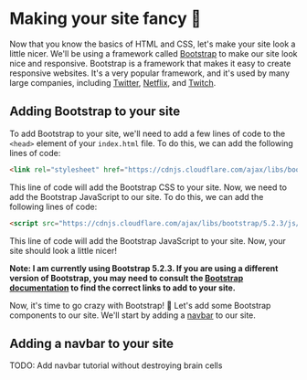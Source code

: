 # Making your site fancy 💅

Now that you know the basics of HTML and CSS, let's make your site look a little nicer. We'll be using a framework called [Bootstrap](https://getbootstrap.com/) to make our site look nice and responsive. Bootstrap is a framework that makes it easy to create responsive websites. It's a very popular framework, and it's used by many large companies, including [Twitter](https://twitter.com/), [Netflix](https://www.netflix.com/), and [Twitch](https://www.twitch.tv/).

## Adding Bootstrap to your site

To add Bootstrap to your site, we'll need to add a few lines of code to the `<head>` element of your `index.html` file. To do this, we can add the following lines of code:

```html
<link rel="stylesheet" href="https://cdnjs.cloudflare.com/ajax/libs/bootstrap/5.2.3/css/bootstrap.min.css" integrity="sha512-SbiR/eusphKoMVVXysTKG/7VseWii+Y3FdHrt0EpKgpToZeemhqHeZeLWLhJutz/2ut2Vw1uQEj2MbRF+TVBUA==" crossorigin="anonymous" referrerpolicy="no-referrer" />
```

This line of code will add the Bootstrap CSS to your site. Now, we need to add the Bootstrap JavaScript to our site. To do this, we can add the following lines of code:

```html
<script src="https://cdnjs.cloudflare.com/ajax/libs/bootstrap/5.2.3/js/bootstrap.min.js" integrity="sha512-1/RvZTcCDEUjY/CypiMz+iqqtaoQfAITmNSJY17Myp4Ms5mdxPS5UV7iOfdZoxcGhzFbOm6sntTKJppjvuhg4g==" crossorigin="anonymous" referrerpolicy="no-referrer"></script>
```

This line of code will add the Bootstrap JavaScript to your site. Now, your site should look a little nicer!

**Note: I am currently using Bootstrap 5.2.3. If you are using a different version of Bootstrap, you may need to consult the [Bootstrap documentation](https://getbootstrap.com/docs/5.0/getting-started/introduction/) to find the correct links to add to your site.**

Now, it's time to go crazy with Bootstrap! 🤪 Let's add some Bootstrap components to our site. We'll start by adding a [navbar](https://getbootstrap.com/docs/5.0/components/navbar/) to our site. 

## Adding a navbar to your site

TODO: Add navbar tutorial without destroying brain cells
